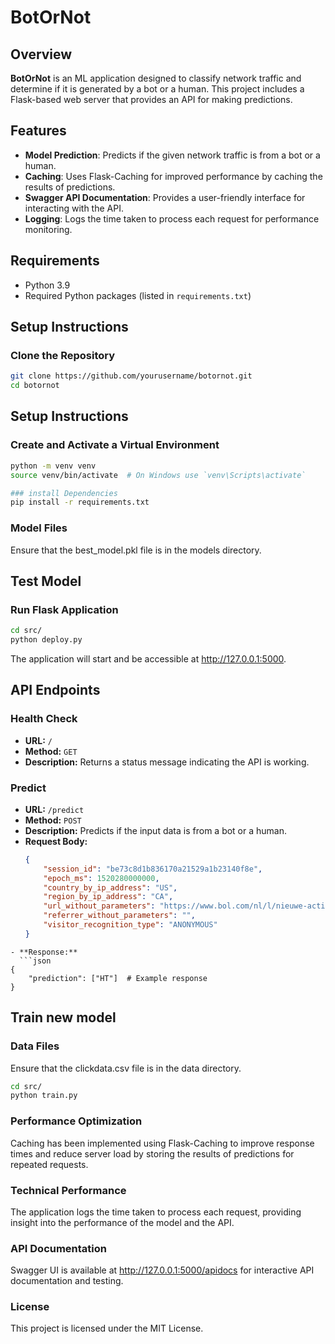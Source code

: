 # BotOrNot

## Overview
**BotOrNot** is an ML application designed to classify network traffic and determine if it is generated by a bot or a human. This project includes a Flask-based web server that provides an API for making predictions.

## Features
- **Model Prediction**: Predicts if the given network traffic is from a bot or a human.
- **Caching**: Uses Flask-Caching for improved performance by caching the results of predictions.
- **Swagger API Documentation**: Provides a user-friendly interface for interacting with the API.
- **Logging**: Logs the time taken to process each request for performance monitoring.

## Requirements
- Python 3.9
- Required Python packages (listed in `requirements.txt`)

## Setup Instructions

### Clone the Repository
```bash
git clone https://github.com/yourusername/botornot.git
cd botornot
```
## Setup Instructions

### Create and Activate a Virtual Environment
```bash
python -m venv venv
source venv/bin/activate  # On Windows use `venv\Scripts\activate`

### install Dependencies
pip install -r requirements.txt
```
### Model Files
Ensure that the best_model.pkl file is in the models directory.

## Test Model

### Run Flask Application
``` bash
cd src/
python deploy.py
```
The application will start and be accessible at http://127.0.0.1:5000.

## API Endpoints

### Health Check
- **URL:** `/`
- **Method:** `GET`
- **Description:** Returns a status message indicating the API is working.

### Predict
- **URL:** `/predict`
- **Method:** `POST`
- **Description:** Predicts if the input data is from a bot or a human.
- **Request Body:**
  ```json
  {
      "session_id": "be73c8d1b836170a21529a1b23140f8e",
      "epoch_ms": 1520280000000,
      "country_by_ip_address": "US",
      "region_by_ip_address": "CA",
      "url_without_parameters": "https://www.bol.com/nl/l/nieuwe-actie-avontuur-over-prive-detective/N/33590+26931+7289/",
      "referrer_without_parameters": "",
      "visitor_recognition_type": "ANONYMOUS"
  }
```
- **Response:**
  ```json
{
    "prediction": ["HT"]  # Example response
}
```
## Train new model

### Data Files
Ensure that the clickdata.csv file is in the data directory.
``` bash
cd src/
python train.py
```

### Performance Optimization
Caching has been implemented using Flask-Caching to improve response times and reduce server load by storing the results of predictions for repeated requests.

### Technical Performance
The application logs the time taken to process each request, providing insight into the performance of the model and the API.

### API Documentation
Swagger UI is available at http://127.0.0.1:5000/apidocs for interactive API documentation and testing.

### License
This project is licensed under the MIT License.


